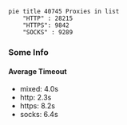 
```mermaid
pie title 40745 Proxies in list
    "HTTP" : 28215
    "HTTPS": 9842
    "SOCKS" : 9289
```

### Some Info
#### Average Timeout

- mixed: 4.0s
- http: 2.3s
- https: 8.2s
- socks: 6.4s
